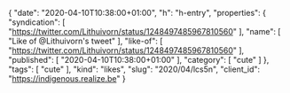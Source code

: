 {
  "date": "2020-04-10T10:38:00+01:00",
  "h": "h-entry",
  "properties": {
    "syndication": [
      "https://twitter.com/Lithuivorn/status/1248497485967810560"
    ],
    "name": [
      "Like of @Lithuivorn's tweet"
    ],
    "like-of": [
      "https://twitter.com/Lithuivorn/status/1248497485967810560"
    ],
    "published": [
      "2020-04-10T10:38:00+01:00"
    ],
    "category": [
      "cute"
    ]
  },
  "tags": [
    "cute"
  ],
  "kind": "likes",
  "slug": "2020/04/lcs5n",
  "client_id": "https://indigenous.realize.be"
}
